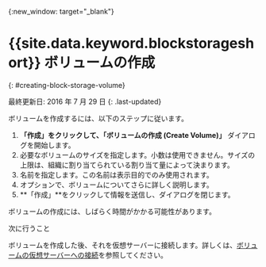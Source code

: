 {:new_window: target="_blank"}


# {{site.data.keyword.blockstorageshort}} ボリュームの作成
{: #creating-block-storage-volume}

最終更新日: 2016 年 7 月 29 日
{: .last-updated}

ボリュームを作成するには、以下のステップに従います。

1.	**「作成」**をクリックして、**「ボリュームの作成 (Create Volume)」** ダイアログを開始します。
2.	必要なボリュームのサイズを指定します。小数は使用できません。サイズの上限は、組織に割り当てられている割り当て量によって決まります。
3.	名前を指定します。この名前は表示目的でのみ使用されます。
4.	オプションで、ボリュームについてさらに詳しく説明します。
5.	**「作成」**をクリックして情報を送信し、ダイアログを閉じます。

ボリュームの作成には、しばらく時間がかかる可能性があります。 

次に行うこと

ボリュームを作成した後、それを仮想サーバーに接続します。詳しくは、[ボリュームの仮想サーバーへの接続](../BlockStorage/blockstorage_attachingvolume.html)を参照してください。
